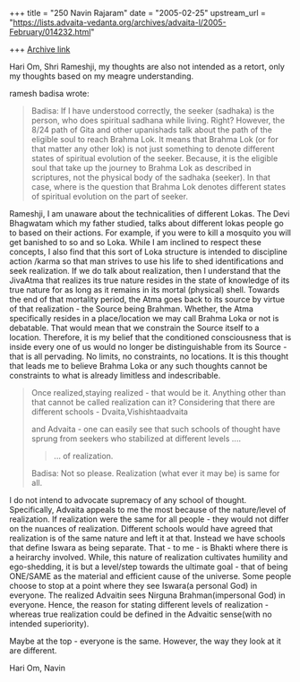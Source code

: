 +++
title = "250 Navin Rajaram"
date = "2005-02-25"
upstream_url = "https://lists.advaita-vedanta.org/archives/advaita-l/2005-February/014232.html"

+++
[Archive link](https://lists.advaita-vedanta.org/archives/advaita-l/2005-February/014232.html)


Hari Om,
Shri Rameshji, my thoughts are also not intended as a retort, only my 
thoughts based on my meagre understanding.

ramesh badisa wrote:

>Badisa: If I have understood correctly, the seeker (sadhaka) is the person, who does spiritual sadhana while living. Right? However, the 8/24 path of Gita and other upanishads talk about the path of the eligible soul to reach Brahma Lok. It means that Brahma Lok (or for that matter any other lok) is not just something to denote different states of spiritual evolution of the seeker. Because, it is the eligible soul that take up the journey to Brahma Lok as described in scriptures, not the physical body of the sadhaka (seeker). In that case, where is the question that Brahma Lok denotes different states of spiritual evolution on the part of seeker.  
>  
>
Rameshji, I am unaware about the technicalities of different Lokas. The 
Devi Bhagwatam which my father studied, talks about different lokas 
people go to based on their actions. For example, if you were to kill a 
mosquito you will get banished to so and so Loka. While I am inclined to 
respect these concepts, I also find that this sort of Loka structure is 
intended to discipline action /karma so that man strives to use his life 
to shed identifications and seek realization.
If we do talk about realization, then I understand that the JivaAtma 
that realizes its true nature resides in the state of knowledge of its 
true nature for as long as it remains in its mortal (physical) shell. 
Towards the end of that mortality period, the Atma goes back to its 
source by virtue of that realization - the Source being Brahman. 
Whether, the Atma specifically resides in a place/location we may call 
Brahma Loka or not is debatable. That would mean that we constrain the 
Source itself to a location.
Therefore, it is my belief that the conditioned consciousness that is 
inside every one of us would no longer be distinguishable from its 
Source - that is all pervading. No limits, no constraints, no locations.
It is this thought that leads me to believe Brahma Loka or any such 
thoughts cannot be constraints to what is already limitless and 
indescribable.


> 
>
>Once realized,staying realized - that would be it. Anything other than that cannot be called realization can it? Considering that there are different schools - Dvaita,Vishishtaadvaita 
>
>and Advaita - one can easily see that such schools of thought have sprung from seekers who stabilized at different levels ....  
> 
>
>>... of realization.
>>    
>>
>
>Badisa: Not so please. Realization (what ever it may be) is same for all.
>  
>

I do not intend to advocate supremacy of any school of thought. 
Specifically, Advaita appeals to me the most because of the nature/level 
of realization. If realization were the same for all people - they would 
not differ on the nuances of realization. Different schools would have 
agreed that realization is of the same nature and left it at that. 
Instead we have schools that define Iswara as being separate. That - to 
me - is Bhakti where there is a heirarchy involved. While, this nature 
of realization cultivates humility and ego-shedding, it is but a 
level/step towards the ultimate goal - that of being ONE/SAME as the 
material and efficient cause of the universe. Some people choose to stop 
at a point where they see Iswara(a personal God) in everyone. The 
realized Advaitin sees Nirguna Brahman(impersonal God) in everyone. 
Hence, the reason for stating different levels of realization - whereas 
true realization could be defined in the Advaitic sense(with no intended 
superiority).

Maybe at the top - everyone is the same. However, the way they look at 
it are different.

Hari Om,
Navin


